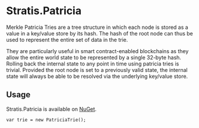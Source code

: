 # Stratis.Patricia

Merkle Patricia Tries are a tree structure in which each node is stored as a value in a key/value store by its hash. The hash of the root node can thus be used to represent the entire set of data in the trie.

They are particularly useful in smart contract-enabled blockchains as they allow the entire world state to be represented by a single 32-byte hash. Rolling back the internal state to any point in time using patricia tries is trivial. Provided the root node is set to a previously valid state, the internal state will always be able to be resolved via the underlying key/value store.

Usage
-----

Stratis.Patricia is available on [NuGet](https://www.nuget.org/packages/Stratis.Patricia/).

```
var trie = new PatriciaTrie();
```
